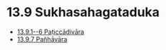 

# 13.9 Sukhasahagataduka

* [13.9.1--6 Paṭiccādivāra](13.9/13.9.1--6.md)
* [13.9.7 Pañhāvāra](13.9/13.9.7.md)



